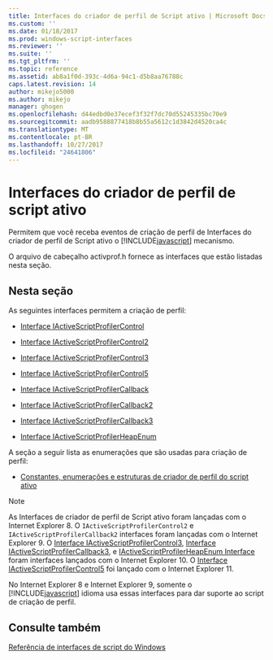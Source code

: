 ```yaml
---
title: Interfaces do criador de perfil de Script ativo | Microsoft Docs
ms.custom: ''
ms.date: 01/18/2017
ms.prod: windows-script-interfaces
ms.reviewer: ''
ms.suite: ''
ms.tgt_pltfrm: ''
ms.topic: reference
ms.assetid: ab8a1f0d-393c-4d6a-94c1-d5b8aa76788c
caps.latest.revision: 14
author: mikejo5000
ms.author: mikejo
manager: ghogen
ms.openlocfilehash: d44edbd0e37ecef3f32f7dc70d55245335bc70e9
ms.sourcegitcommit: aadb9588877418b8b55a5612c1d3842d4520ca4c
ms.translationtype: MT
ms.contentlocale: pt-BR
ms.lasthandoff: 10/27/2017
ms.locfileid: "24641806"
---
```

# <a name="active-script-profiler-interfaces"></a>Interfaces do criador de perfil de script ativo
Permitem que você receba eventos de criação de perfil de Interfaces do criador de perfil de Script ativo o [!INCLUDE[javascript](../../javascript/includes/javascript-md.md)] mecanismo.  
  
 O arquivo de cabeçalho activprof.h fornece as interfaces que estão listadas nesta seção.  
  
## <a name="in-this-section"></a>Nesta seção  
 As seguintes interfaces permitem a criação de perfil:  
  
-   [Interface IActiveScriptProfilerControl](../../winscript/reference/iactivescriptprofilercontrol-interface.md)  
  
-   [Interface IActiveScriptProfilerControl2](../../winscript/reference/iactivescriptprofilercontrol2-interface.md)  
  
-   [Interface IActiveScriptProfilerControl3](../../winscript/reference/iactivescriptprofilercontrol3-interface.md)  
  
-   [Interface IActiveScriptProfilerControl5](../../winscript/reference/iactivescriptprofilercontrol5-interface.md)  
  
-   [Interface IActiveScriptProfilerCallback](../../winscript/reference/iactivescriptprofilercallback-interface.md)  
  
-   [Interface IActiveScriptProfilerCallback2](../../winscript/reference/iactivescriptprofilercallback2-interface.md)  
  
-   [Interface IActiveScriptProfilerCallback3](../../winscript/reference/iactivescriptprofilercallback3-interface.md)  
  
-   [Interface IActiveScriptProfilerHeapEnum](../../winscript/reference/iactivescriptprofilerheapenum-interface.md)  
  
 A seção a seguir lista as enumerações que são usadas para criação de perfil:  
  
-   [Constantes, enumerações e estruturas de criador de perfil do script ativo](../../winscript/reference/active-script-profiler-constants-enumerations-and-structures.md)  
  
> [!NOTE]
>  As Interfaces de criador de perfil de Script ativo foram lançadas com o Internet Explorer 8. O `IActiveScriptProfilerControl2` e `IActiveScriptProfilerCallback2` interfaces foram lançadas com o Internet Explorer 9. O [Interface IActiveScriptProfilerControl3](../../winscript/reference/iactivescriptprofilercontrol3-interface.md), [Interface IActiveScriptProfilerCallback3](../../winscript/reference/iactivescriptprofilercallback3-interface.md), e [IActiveScriptProfilerHeapEnum Interface](../../winscript/reference/iactivescriptprofilerheapenum-interface.md) foram interfaces lançados com o Internet Explorer 10. O [Interface IActiveScriptProfilerControl5](../../winscript/reference/iactivescriptprofilercontrol5-interface.md) foi lançado com o Internet Explorer 11.  
>   
>  No Internet Explorer 8 e Internet Explorer 9, somente o [!INCLUDE[javascript](../../javascript/includes/javascript-md.md)] idioma usa essas interfaces para dar suporte ao script de criação de perfil.  
  
## <a name="see-also"></a>Consulte também  
 [Referência de interfaces de script do Windows](../../winscript/reference/windows-script-interfaces-reference.md)